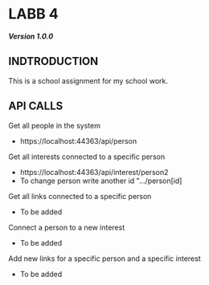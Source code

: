 # LABB 4
***Version 1.0.0***

## INDTRODUCTION
This is a school assignment for my school work. 

## API CALLS
Get all people in the system
- https://localhost:44363/api/person

Get all interests connected to a specific person 
- https://localhost:44363/api/interest/person2
- To change person write another id ".../person[id]

Get all links connected to a specific person
- To be added

Connect a person to a new interest
- To be added

Add new links for a specific person and a specific interest
- To be added
